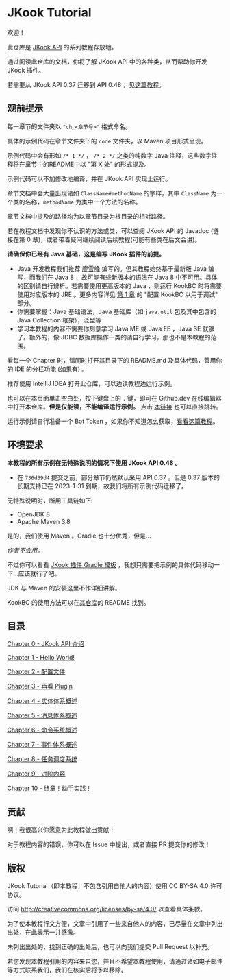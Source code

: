 # JKook Tutorial

欢迎！

此仓库是 [JKook API](https://github.com/SNWCreations/JKook) 的系列教程存放地。

通过阅读此仓库的文档，你将了解 JKook API 中的各种类，从而帮助你开发 JKook 插件。

若需要从 JKook API 0.37 迁移到 API 0.48 ，见[这篇教程](Migrate_To_0.48.md)。

## 观前提示

每一章节的文件夹以 `"ch_<章节号>"` 格式命名。

具体的示例代码在章节文件夹下的 `code` 文件夹，以 Maven 项目形式呈现。

示例代码中会有形如 `/* 1 */` ， `/* 2 */` 之类的纯数字 Java 注释，这些数字注释将在章节中的README中以 "第 X 处" 的形式提及。

示例代码可以不加修改地编译，并在 JKook API 实现上运行。

章节文档中会大量出现诸如 `ClassName#methodName` 的字样，其中 `ClassName` 为一个类的名称，`methodName` 为类中一个方法的名称。

章节文档中提及的路径均为以章节目录为根目录的相对路径。

若在教程文档中发现你不认识的方法或类，可以查阅 JKook API 的 Javadoc (链接在第 0 章)，或者带着疑问继续阅读后续教程(可能有些类在后文会讲)。

**请确保你已经有 Java 基础，这是编写 JKook 插件的前提。**
* Java 开发教程我们推荐 [廖雪峰](https://www.liaoxuefeng.com/wiki/1252599548343744) 编写的。但其教程始终基于最新版 Java 编写，而我们在 Java 8 ，故可能有些新版本的语法在 Java 8 中不可用。具体的区别请自行辨析。若需要使用更高版本的 Java ，则运行 KookBC 时将需要使用对应版本的 JRE 。更多内容详见 [第 1 章](ch_1/README.md) 的 "配置 KookBC 以用于调试" 部分。
* 你需要掌握：Java 基础语法，Java 基础库（如 `java.util` 包及其中包含的 Java Collection 框架），泛型等
* 学习本教程的内容不需要你刻意学习 Java ME 或 Java EE ，Java SE 就够了。额外的，像 JDBC 数据库操作一类的请自行学习，那也不是本教程的范围。

看每一个 Chapter 时，请同时打开其目录下的 README.md 及具体代码，善用你的 IDE 的分栏功能 (如果有) 。

推荐使用 IntelliJ IDEA 打开此仓库，可以边读教程边运行示例。

也可以在本页面单击空白处，按下键盘上的 `.` 键，即可在 Github.dev 在线编辑器中打开本仓库。**但是仅能读，不能编译运行示例。** 点击 [本链接](https://github.dev/SNWCreations/JKookTutorial) 也可以直接跳转。

运行示例请自行准备一个 Bot Token ，如果你不知道怎么获取，[看看这篇教程](Get_Bot_Token.md)。

## 环境要求

**本教程的所有示例在无特殊说明的情况下使用 JKook API 0.48 。**
* 在 `736d39d4` 提交之前，部分章节仍然默认采用 API 0.37 。但是 0.37 版本的长期支持已在 2023-1-31 到期，故我们将所有示例代码迁移了。

无特殊说明时，所用工具链如下:

* OpenJDK 8
* Apache Maven 3.8

是的，我们使用 Maven 。Gradle 也十分优秀，但是...

_作者不会用。_

不过你可以看看 [JKook 插件 Gradle 模板](https://github.com/RealSeek/JKookExample) ，我想只需要把示例的具体代码移动一下...应该就行了吧。

JDK 与 Maven 的安装这里不作详细讲解。

KookBC 的使用方法可以在[其仓库](https://github.com/SNWCreations/KookBC)的 README 找到。

## 目录

[Chapter 0 - JKook API 介绍](ch_0/README.md)

[Chapter 1 - Hello World!](ch_1/README.md)

[Chapter 2 - 配置文件](ch_2/README.md)

[Chapter 3 - 再看 Plugin](ch_3/README.md)

[Chapter 4 - 实体体系概述](ch_4/README.md)

[Chapter 5 - 消息体系概述](ch_5/README.md)

[Chapter 6 - 命令系统概述](ch_6/README.md)

[Chapter 7 - 事件体系概述](ch_7/README.md)

[Chapter 8 - 任务调度系统](ch_8/README.md)

[Chapter 9 - 进阶内容](ch_9/README.md)

[Chapter 10 - 终章！动手实践！](ch_10/README.md)

## 贡献

啊！我很高兴你愿意为此教程做出贡献！

对于教程内容的错误，你可以在 Issue 中提出，或者直接 PR 提交你的修改！

## 版权

JKook Tutorial（即本教程，不包含引用自他人的内容）使用 CC BY-SA 4.0 许可协议。

访问 http://creativecommons.org/licenses/by-sa/4.0/ 以查看具体条款。

为了使本教程行文方便，文章中引用了一些来自他人的内容，已尽量在文章中列出出处，在此表示一并感激。

未列出出处的，找到正确的出处后，也可以向我们提交 Pull Request 以补充。

若您发现本教程引用的内容来自您，并且不希望本教程使用，请通过诸如电子邮件等方式联系我们，我们在核实后将予以移除。
